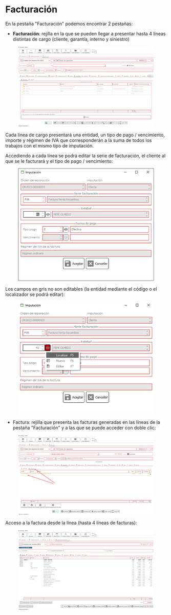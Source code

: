 # Facturación

En la pestaña "Facturación" podemos encontrar 2 pestañas:

* **Facturación**: rejilla en la que se pueden llegar a presentar hasta 4 líneas distintas de cargo (cliente, garantía, interno y siniestro)

<figure><img src="../../../../../.gitbook/assets/imagen (40).png" alt=""><figcaption></figcaption></figure>

Cada línea de cargo presentará una entidad, un tipo de pago / vencimiento, importe y régimen de IVA que corresponderán a la suma de todos los trabajos con el mismo tipo de imputación.

Accediendo a cada línea se podrá editar la serie de facturación, el cliente al que se le facturará y el tipo de pago / vencimiento:

<figure><img src="../../../../../.gitbook/assets/imagen (37).png" alt=""><figcaption></figcaption></figure>

Los campos en gris no son editables (la entidad mediante el código o el localizador se podrá editar):

<figure><img src="../../../../../.gitbook/assets/imagen (1).png" alt=""><figcaption></figcaption></figure>

* Factura: rejilla que presenta las facturas generadas en las líneas de la pestaña "Facturación" y a las que se puede acceder con doble clic:

<figure><img src="../../../../../.gitbook/assets/imagen (34).png" alt=""><figcaption></figcaption></figure>

Acceso a la factura desde la línea (hasta 4 líneas de facturas):

<figure><img src="../../../../../.gitbook/assets/imagen (6).png" alt=""><figcaption></figcaption></figure>
